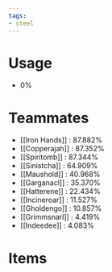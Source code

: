 ```yaml
---
tags:
- steel
---
```

# Usage
- 0%
# Teammates
- [[Iron Hands]] : 87.882%
- [[Copperajah]] : 87.352%
- [[Spiritomb]] : 87.344%
- [[Sinistcha]] : 64.909%
- [[Maushold]] : 40.968%
- [[Garganacl]] : 35.370%
- [[Hatterene]] : 22.434%
- [[Incineroar]] : 11.527%
- [[Gholdengo]] : 10.857%
- [[Grimmsnarl]] : 4.419%
- [[Indeedee]] : 4.083%
# Items